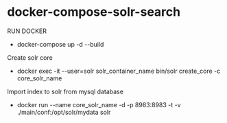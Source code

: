 # docker-compose-solr-search

RUN DOCKER 
- docker-compose up -d --build

Create solr core
- docker exec -it --user=solr solr_container_name bin/solr create_core -c core_solr_name

Import index to solr from mysql database
- docker run --name core_solr_name -d -p 8983:8983 -t -v ./main/conf:/opt/solr/mydata solr
